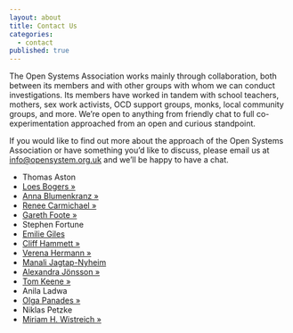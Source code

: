 ```yaml
---
layout: about
title: Contact Us
categories: 
  - contact
published: true
---
```


The Open Systems Association works mainly through collaboration, both between its members and with other groups with whom we can conduct investigations. Its members have worked in tandem with school teachers, mothers, sex work activists, OCD support groups, monks, local community groups, and more. We’re open to anything from friendly chat to full co-experimentation approached from an open and curious standpoint.

If you would like to find out more about the approach of the Open Systems Association or have something you’d like to discuss, please email us at [info@opensystem.org.uk](mailto:info@opensystem.org.uk) and we’ll be happy to have a chat.

<ul class='members'>
    <li>Thomas Aston</li>
    <li><a href="http://www.loesbogers.com">Loes Bogers &raquo;</a></li>
    <li><a href="http://www.annablumenkranz.de">Anna Blumenkranz &raquo;</a></li>
    <li><a href="http://renee-carmichael.com">Renee Carmichael &raquo;</a></li>
    <li><a href="http://garethfoote.co.uk">Gareth Foote &raquo;</a></li>
    <li>Stephen Fortune</li>
    <li><a href="http://www.emiliegiles.co.uk">Emilie Giles</a></li>
    <li><a href="http://www.cliffhammett.com">Cliff Hammett &raquo;</a></li>
    <li><a href="http://anthropotechnik.org">Verena Hermann &raquo;</a></li>
    <li><a href="http://www.manalijagtap.com">Manali Jagtap-Nyheim</a></li>
    <li><a href="http://www.motheringamplified.com">Alexandra Jönsson &raquo;</a></li>
    <li><a href="http://www.theanthillsocial.co.uk">Tom Keene &raquo;</a></li>
    <li>Anila Ladwa</li>
    <li><a href="http://www.olgapanades.com">Olga Panades &raquo;</a></li>
    <li>Niklas Petzke</li>
    <li><a href="http://www.moistsomoist.org">Miriam H. Wistreich &raquo;</a></li>
</ul>
